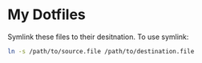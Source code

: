 # My Dotfiles

Symlink these files to their desitnation. To use symlink:

```zsh
ln -s /path/to/source.file /path/to/destination.file
```
